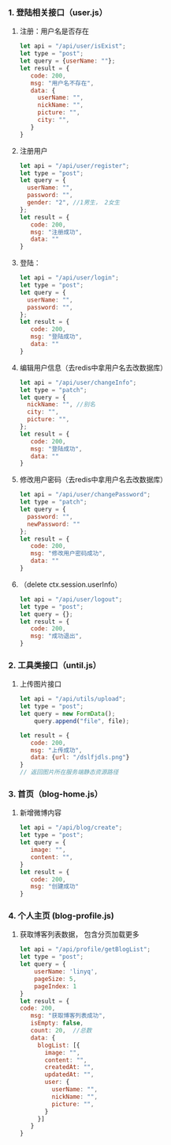 



### 1. 登陆相关接口（user.js）

1. 注册：用户名是否存在

   ```javascript
   let api = "/api/user/isExist"; 
   let type = "post"; 
   let query = {userName: ""};
   let result = {
      code: 200,
      msg: "用户名不存在",
      data: {
        userName: "",
        nickName: "",
        picture: "",
        city: "",
      }
   }
   ```

2. 注册用户

   ```javascript
   let api = "/api/user/register"; 
   let type = "post"; 
   let query = {
     userName: "",
     password: "",
     gender: "2", //1男生， 2女生
   };
   let result = {
      code: 200,
      msg: "注册成功",
      data: ""
   }
   ```

3. 登陆：

   ```javascript
   let api = "/api/user/login"; 
   let type = "post"; 
   let query = {
     userName: "",
     password: "",
   };
   let result = {
      code: 200,
      msg: "登陆成功",
      data: ""
   }
   ```

4. 编辑用户信息（去redis中拿用户名去改数据库）

   ```javascript
   let api = "/api/user/changeInfo"; 
   let type = "patch"; 
   let query = {
     nickName: "", //别名
     city: "",
     picture: "",
   };
   let result = {
      code: 200,
      msg: "登陆成功",
      data: ""
   }
   ```

5. 修改用户密码（去redis中拿用户名去改数据库）

   ```javascript
   let api = "/api/user/changePassword"; 
   let type = "patch"; 
   let query = {
     password: "",
     newPassword: ""
   };
   let result = {
      code: 200,
      msg: "修改用户密码成功",
      data: ""
   }
   ```

6. （delete ctx.session.userInfo）

   ```javascript
   let api = "/api/user/logout"; 
   let type = "post"; 
   let query = {};
   let result = {
      code: 200,
      msg: "成功退出",
   }
   ```

   

### 2. 工具类接口（until.js）

1. 上传图片接口

   ```javascript
   let api = "/api/utils/upload"; 
   let type = "post"; 
   let query = new FormData();
       query.append("file", file);
   
   let result = {
      code: 200,
      msg: "上传成功",
      data: {url: "/dslfjdls.png"}
   }
   // 返回图片所在服务端静态资源路径
   ```

### 3. 首页（blog-home.js）

1. 新增微博内容

   ```javascript
   let api = "/api/blog/create"; 
   let type = "post"; 
   let query = {
      image: "",
      content: "",
   }
   let result = {
      code: 200,
      msg: "创建成功"
   }
   ```

###  4. 个人主页 (blog-profile.js)

1. 获取博客列表数据， 包含分页加载更多

   ```javascript
   let api = "/api/profile/getBlogList"; 
   let type = "post"; 
   let query = {
       userName: 'linyq',
       pageSize: 5,
       pageIndex: 1
   }
   let result = {
   code: 200,
      msg: "获取博客列表成功",
      isEmpty: false,
      count: 20,  //总数
      data: {
        blogList: [{
          image: "",
          content: "",
          createdAt: "",
          updatedAt: "",
          user: {
            userName: "",
            nickName: "",
            picture: "",
          }
        }]
      }
   }
   ```
   

